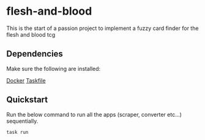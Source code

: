 # flesh-and-blood

This is the start of a passion project to implement a fuzzy card finder for the flesh and blood tcg

## Dependencies

Make sure the following are installed:

[Docker](https://www.docker.com)
[Taskfile](https://taskfile.dev)

## Quickstart

Run the below command to run all the apps (scraper, converter etc...) sequentially.

```sh
task run
```
